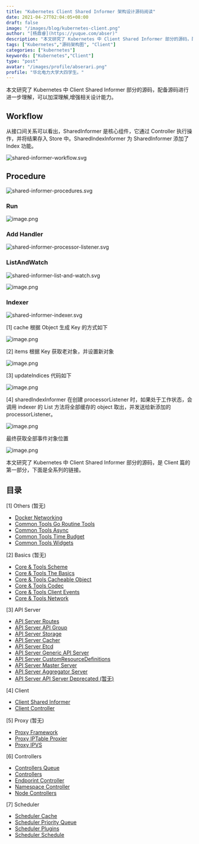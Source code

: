 ```yaml
---
title: "Kubernetes Client Shared Informer 架构设计源码阅读"
date: 2021-04-27T02:04:05+08:00
draft: false
image: "/images/blog/kubernetes-client.png"
author: "[杨鼎睿](https://yuque.com/abser)"
description: "本文研究了 Kubernetes 中 Client Shared Informer 部分的源码，配备源码进行进一步理解，可以加深理解,增强相关设计能力。"
tags: ["Kubernetes","源码架构图", "Client"]
categories: ["kubernetes"]
keywords: ["Kubernetes","Client"]
type: "post"
avatar: "/images/profile/abserari.png"
profile: "华北电力大学大四学生。"
---
```

本文研究了 Kubernetes 中 Client Shared Informer 部分的源码，配备源码进行进一步理解，可以加深理解,增强相关设计能力。

## Workflow
从接口间关系可以看出，SharedInformer 是核心组件，它通过 Controller 执行操作，并将结果存入 Store 中。SharedIndexInformer 为 SharedInformer 添加了 Index 功能。

![shared-informer-workflow.svg](1.png)

## Procedure
![shared-informer-procedures.svg](2.png)

### Run
![image.png](3.png)

### Add Handler
![shared-informer-processor-listener.svg](4.png)

### ListAndWatch
![shared-informer-list-and-watch.svg](5.png)

![image.png](6.png)

### Indexer
![shared-informer-indexer.svg](7.png)

[1] cache 根据 Object 生成 Key 的方式如下

![image.png](8.png)

[2] items 根据 Key 获取老对象，并设置新对象

![image.png](9.png)

[3] updateIndices 代码如下

![image.png](10.png)

[4] sharedIndexInformer 在创建 processorListener 时，如果处于工作状态，会调用 indexer 的 List 方法将全部缓存的 object 取出，并发送给新添加的 processorListener。

![image.png](11.png)

最终获取全部事件对象位置

![image.png](12.png)


本文研究了 Kubernetes 中 Client Shared Informer 部分的源码，是 Client 篇的第一部分，下面是全系列的链接。


## 目录

[1] Others (暂无)
- [Docker Networking](/blog/kubernetes-client-sharedinformer/)
- [Common Tools Go Routine Tools](/blog/kubernetes-client-sharedinformer/)
- [Common Tools Async](/blog/kubernetes-client-sharedinformer/)
- [Common Tools Time Budget](/blog/kubernetes-client-sharedinformer/)
- [Common Tools Widgets](/blog/kubernetes-client-sharedinformer/)

[2] Basics (暂无)
- [Core & Tools Scheme](/blog/kubernetes-client-sharedinformer/)
- [Core & Tools The Basics](/blog/kubernetes-client-sharedinformer/)
- [Core & Tools Cacheable Object](/blog/kubernetes-client-sharedinformer/)
- [Core & Tools Codec](/blog/kubernetes-client-sharedinformer/)
- [Core & Tools Client Events](/blog/kubernetes-client-sharedinformer/)
- [Core & Tools Network](/blog/kubernetes-client-sharedinformer/)

[3] API Server
- [API Server Routes](/blog/kubernetes-apiserver-route/)
- [API Server API Group](/blog/kubernetes-apiserver-apigroup/)
- [API Server Storage](/blog/kubernetes-apiserver-storage/)
- [API Server Cacher](/blog/kubernetes-apiserver-cacher/)
- [API Server Etcd](/blog/kubernetes-apiserver-etcd/)
- [API Server Generic API Server](/blog/kubernetes-apiserver-generic-api-server/)
- [API Server CustomResourceDefinitions](/blog/kubernetes-apiserver-crd/)
- [API Server Master Server](/blog/kubernetes-apiserver-master-server/)
- [API Server Aggregator Server](/blog/kubernetes-apiserver-aggregator-server/)
- [API Server API Server Deprecated (暂无)](/blog/kubernetes-apiserver-route/)

[4] Client 
- [Client Shared Informer](/blog/kubernetes-client-sharedinformer/)
- [Client Controller](/blog/kubernetes-client-sharedinformer/)

[5] Proxy (暂无)
- [Proxy Framework](/blog/kubernetes-client-sharedinformer/)
- [Proxy IPTable Proxier](/blog/kubernetes-client-sharedinformer/)
- [Proxy IPVS](/blog/kubernetes-client-sharedinformer/)

[6] Controllers
- [Controllers Queue](/blog/kubernetes-controller-queue/)
- [Controllers](/blog/kubernetes-controller-controllers/)
- [Endporint Controller](/blog/kubernetes-controller-endpoint-controller/)
- [Namespace Controller](/blog/kubernetes-controller-namespace-controller/)
- [Node Controllers](/blog/kubernetes-controller-node-controllers/)

[7] Scheduler
- [Scheduler Cache](/blog/kubernetes-scheduler-cache/)
- [Scheduler Priority Queue](/blog/kubernetes-scheduler-priority-queue/)
- [Scheduler Plugins](/blog/kubernetes-scheduler-plugins/)
- [Scheduler Schedule](/blog/kubernetes-scheduler-schedule/)